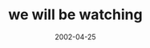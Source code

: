 ---
layout: base.njk
title : 'we will be watching' 
view_title : 'we will be watching' 
year : '2002' 
date : '2002-04-25' 
img_file : '/drawing/wewillbewatching.png' 
html_file : 'wewillbewatching' 
next_html : 'lookouthoney.html' 
year_order : '91' 
permalink : "title/{{html_file}}.html"
---